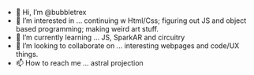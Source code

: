 - 👋 Hi, I’m @bubbletrex
- 👀 I’m interested in ... continuing w Html/Css; figuring out JS and object based programming; making weird art stuff.
- 🌱 I’m currently learning ... JS, SparkAR and circuitry
- 💞️ I’m looking to collaborate on ... interesting webpages and code/UX things.
- 📫 How to reach me ... astral projection

<!---
bubbletrex/bubbletrex is a ✨ special ✨ repository because its `README.md` (this file) appears on your GitHub profile.
You can click the Preview link to take a look at your changes.
--->
